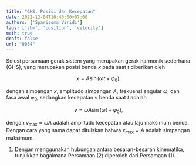 ```yaml
---
title: "GHS: Posisi dan Kecepatan"
date: 2022-12-04T16:40:00+07:00
authors: ['Sparisoma Viridi']
tags: ['shm', 'position', 'velocity']
math: true
draft: false
url: "0034"
---
```


Solusi persamaan gerak sistem yang merupakan gerak harmonik sederhana (GHS), yang merupakan posisi benda $x$ pada saat $t$ diberikan oleh

$$\tag{1}
x = A \sin (\omega t + \varphi_0),
$$

dengan simpangan $x$, amplitudo simpangan $A$, frekuensi angular $\omega$, dan fasa awal $\varphi_0$, sedangkan kecepatan $v$ benda saat $t$ adalah

$$\tag{2}
v = \omega A \sin (\omega t + \varphi_0),
$$

dengan $v_{\max} = \omega A$ adalah amplitudo kecepatan atau laju maksimum benda. Dengan cara yang sama dapat ditulskan bahwa $x_{\max} = A$ adalah simpangan maksimum.

1. Dengan menggunakan hubungan antara besaran-besaran kinematika, tunjukkan bagaimana Persamaan (2) diperoleh dari Persamaan (1).
